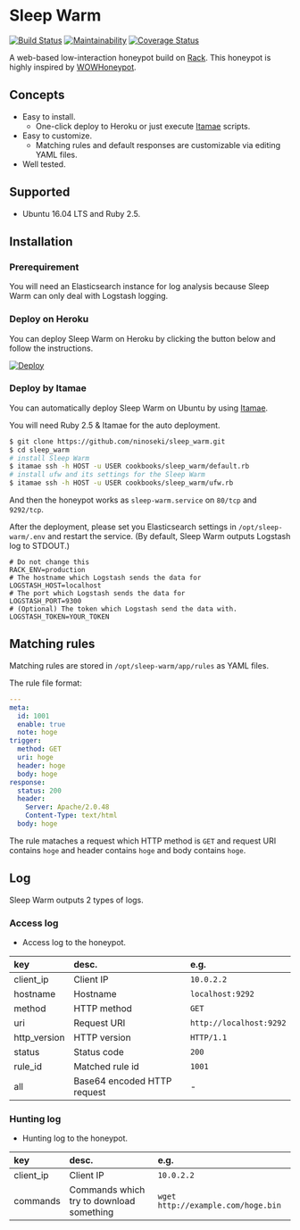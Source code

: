 # Sleep Warm

[![Build Status](https://travis-ci.org/ninoseki/sleep_warm.svg?branch=master)](https://travis-ci.org/ninoseki/sleep_warm)
[![Maintainability](https://api.codeclimate.com/v1/badges/46dcae2391a2a7f5dcb5/maintainability)](https://codeclimate.com/github/ninoseki/sleep_warm/maintainability)
[![Coverage Status](https://coveralls.io/repos/github/ninoseki/sleep_warm/badge.svg?branch=master)](https://coveralls.io/github/ninoseki/sleep_warm?branch=master)

A web-based low-interaction honeypot build on [Rack](https://github.com/rack/rack). This honeypot is highly inspired by [WOWHoneypot](https://github.com/morihisa/WOWHoneypot).

## Concepts

- Easy to install.
  - One-click deploy to Heroku or just execute [Itamae](http://itamae.kitchen/) scripts.
- Easy to customize.
  - Matching rules and default responses are customizable via editing YAML files.
- Well tested.

## Supported

- Ubuntu 16.04 LTS and Ruby 2.5.

## Installation

### Prerequirement

You will need an Elasticsearch instance for log analysis because Sleep Warm can only deal with Logstash logging.

### Deploy on Heroku

You can deploy Sleep Warm on Heroku by clicking the button below and follow the instructions.

[![Deploy](https://www.herokucdn.com/deploy/button.svg)](https://heroku.com/deploy?template=https://github.com/ninoseki/sleep_warm)


### Deploy by Itamae

You can automatically deploy Sleep Warm on Ubuntu by using [Itamae](http://itamae.kitchen/).

You will need Ruby 2.5 & Itamae for the auto deployment.

```sh
$ git clone https://github.com/ninoseki/sleep_warm.git
$ cd sleep_warm
# install Sleep Warm
$ itamae ssh -h HOST -u USER cookbooks/sleep_warm/default.rb
# install ufw and its settings for the Sleep Warm
$ itamae ssh -h HOST -u USER cookbooks/sleep_warm/ufw.rb
```

And then the honeypot works as `sleep-warm.service` on `80/tcp` and `9292/tcp`.

After the deployment, please set you Elasticsearch settings in `/opt/sleep-warm/.env` and restart the service. (By default, Sleep Warm outputs Logstash log to STDOUT.)

```
# Do not change this
RACK_ENV=production
# The hostname which Logstash sends the data for
LOGSTASH_HOST=localhost
# The port which Logstash sends the data for
LOGSTASH_PORT=9300
# (Optional) The token which Logstash send the data with.
LOGSTASH_TOKEN=YOUR_TOKEN
```

## Matching rules

Matching rules are stored in `/opt/sleep-warm/app/rules` as YAML files.

The rule file format:

```yaml
---
meta:
  id: 1001
  enable: true
  note: hoge
trigger:
  method: GET
  uri: hoge
  header: hoge
  body: hoge
response:
  status: 200
  header:
    Server: Apache/2.0.48
    Content-Type: text/html
  body: hoge
```

The rule mataches a request which  HTTP method is `GET` and request URI contains `hoge` and header contains `hoge` and body contains `hoge`.

## Log

Sleep Warm outputs 2 types of logs.

### Access log

- Access log to the honeypot.

| key          | desc.                       | e.g.                    |
|:-------------|:----------------------------|:------------------------|
| client_ip    | Client IP                   | `10.0.2.2`              |
| hostname     | Hostname                    | `localhost:9292`        |
| method       | HTTP method                 | `GET`                   |
| uri          | Request URI                 | `http://localhost:9292` |
| http_version | HTTP version                | `HTTP/1.1`              |
| status       | Status code                 | `200`                   |
| rule_id      | Matched rule id             | `1001`                  |
| all          | Base64 encoded HTTP request | -                       |

### Hunting log

- Hunting log to the honeypot.

| key       | desc.                                    | e.g.                               |
|:----------|:-----------------------------------------|:-----------------------------------|
| client_ip | Client IP                                | `10.0.2.2`                         |
| commands  | Commands which try to download something | `wget http://example.com/hoge.bin` |


